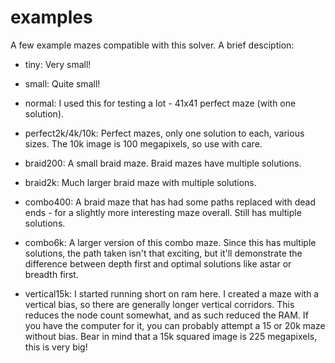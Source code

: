 # examples
A few example mazes compatible with this solver. A brief desciption:

- tiny: Very small!
- small: Quite small!
- normal: I used this for testing a lot - 41x41 perfect maze (with one solution).

- perfect2k/4k/10k: Perfect mazes, only one solution to each, various sizes. The 10k image is 100 megapixels, so use with care.

- braid200: A small braid maze. Braid mazes have multiple solutions.
- braid2k: Much larger braid maze with multiple solutions.

- combo400: A braid maze that has had some paths replaced with dead ends - for a slightly more interesting maze overall. Still has multiple solutions.
- combo6k: A larger version of this combo maze. Since this has multiple solutions, the path taken isn't that exciting, but it'll demonstrate the difference between depth first and optimal solutions like astar or breadth first.

- vertical15k: I started running short on ram here. I created a maze with a vertical bias, so there are generally longer vertical corridors. This reduces the node count somewhat, and as such reduced the RAM. If you have the computer for it, you can probably attempt a 15 or 20k maze without bias. Bear in mind that a 15k squared image is 225 megapixels, this is very big!